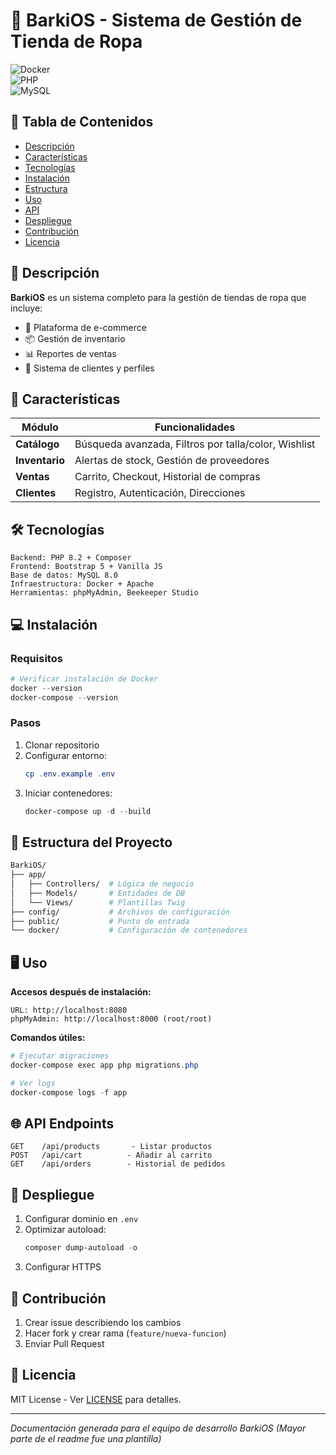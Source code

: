 # 👕 BarkiOS - Sistema de Gestión de Tienda de Ropa  

![Docker](https://img.shields.io/badge/Docker-✓-blue?logo=docker)  
![PHP](https://img.shields.io/badge/PHP-8.2-777BB4?logo=php)  
![MySQL](https://img.shields.io/badge/MySQL-8.0-4479A1?logo=mysql)  

## 📌 Tabla de Contenidos  
- [Descripción](#-descripción)  
- [Características](#-características)  
- [Tecnologías](#-tecnologías)  
- [Instalación](#-instalación)  
- [Estructura](#-estructura-del-proyecto)  
- [Uso](#-uso)  
- [API](#-api)  
- [Despliegue](#-despliegue)  
- [Contribución](#-contribución)  
- [Licencia](#-licencia)  

## 🌟 Descripción  
**BarkiOS** es un sistema completo para la gestión de tiendas de ropa que incluye:  

- 🛒 Plataforma de e-commerce  
- 📦 Gestión de inventario  
- 📊 Reportes de ventas  
- 👥 Sistema de clientes y perfiles  

## 🚀 Características  
| Módulo | Funcionalidades |  
|--------|----------------|  
| **Catálogo** | Búsqueda avanzada, Filtros por talla/color, Wishlist |  
| **Inventario** | Alertas de stock, Gestión de proveedores |  
| **Ventas** | Carrito, Checkout, Historial de compras |  
| **Clientes** | Registro, Autenticación, Direcciones |  

## 🛠️ Tecnologías  
```plaintext
Backend: PHP 8.2 + Composer  
Frontend: Bootstrap 5 + Vanilla JS  
Base de datos: MySQL 8.0  
Infraestructura: Docker + Apache  
Herramientas: phpMyAdmin, Beekeeper Studio  
```  

## 💻 Instalación  

### Requisitos  
```powershell
# Verificar instalación de Docker
docker --version
docker-compose --version
```

### Pasos  
1. Clonar repositorio  
2. Configurar entorno:  
   ```powershell
   cp .env.example .env
   ```  
3. Iniciar contenedores:  
   ```powershell
   docker-compose up -d --build
   ```  

## 📂 Estructura del Proyecto  
```bash
BarkiOS/  
├── app/  
│   ├── Controllers/  # Lógica de negocio  
│   ├── Models/       # Entidades de DB  
│   └── Views/        # Plantillas Twig  
├── config/           # Archivos de configuración  
├── public/           # Punto de entrada  
└── docker/           # Configuración de contenedores  
```  

## 🖥️ Uso  
**Accesos después de instalación:**  
```plaintext
URL: http://localhost:8080  
phpMyAdmin: http://localhost:8000 (root/root)  
```  

**Comandos útiles:**  
```powershell
# Ejecutar migraciones
docker-compose exec app php migrations.php

# Ver logs
docker-compose logs -f app
```  

## 🌐 API Endpoints  
```plaintext
GET    /api/products       - Listar productos  
POST   /api/cart          - Añadir al carrito  
GET    /api/orders        - Historial de pedidos  
```  

## 🚢 Despliegue  
1. Configurar dominio en `.env`  
2. Optimizar autoload:  
   ```powershell
   composer dump-autoload -o
   ```  
3. Configurar HTTPS  

## 🤝 Contribución  
1. Crear issue describiendo los cambios  
2. Hacer fork y crear rama (`feature/nueva-funcion`)  
3. Enviar Pull Request  

## 📜 Licencia  
MIT License - Ver [LICENSE](LICENSE) para detalles.  

---  
*Documentación generada para el equipo de desarrollo BarkiOS (Mayor parte de el readme fue una plantilla)*
